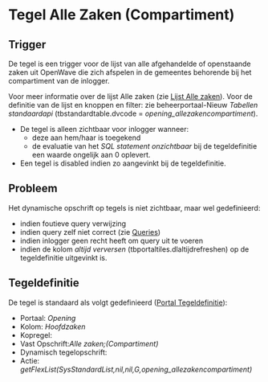 # Tegel Alle Zaken (Compartiment)

## Trigger

De tegel is een trigger voor de lijst van alle afgehandelde of openstaande zaken uit OpenWave die zich afspelen in de gemeentes behorende bij het compartiment van de inlogger.

Voor meer informatie over de lijst Alle zaken (zie [Lijst Alle zaken](/probleemoplossing/module_overstijgende_schermen/zaken_inrichtingen_locaties/zaken.md)). Voor de definitie van de lijst en knoppen en filter: zie beheerportaal-Nieuw _Tabellen standaardapi_ (tbstandardtable.dvcode = _opening_allezakencompartiment_).

- De tegel is alleen zichtbaar voor inlogger wanneer:
  - deze aan hem/haar is toegekend
  - de evaluatie van het _SQL statement onzichtbaar_ bij de tegeldefinitie een waarde ongelijk aan 0 oplevert.
- Een tegel is disabled indien zo aangevinkt bij de tegeldefinitie.

## Probleem

Het dynamische opschrift op tegels is niet zichtbaar, maar wel gedefinieerd:

- indien foutieve query verwijzing
- indien query zelf niet correct (zie [Queries](/instellen_inrichten/queries.md))
- indien inlogger geen recht heeft om query uit te voeren
- indien de kolom _altijd verversen_ (tbportaltiles.dlaltijdrefreshen) op de tegeldefinitie uitgevinkt is.

## Tegeldefinitie

De tegel is standaard als volgt gedefinieerd ([Portal Tegeldefinitie](/instellen_inrichten/portaldefinitie/portal_tegel.md)):

- Portaal: _Opening_
- Kolom: _Hoofdzaken_
- Kopregel:
- Vast Opschrift:_Alle zaken;(Compartiment)_
- Dynamisch tegelopschrift:
- Actie: _getFlexList(SysStandardList,nil,nil,G,opening_allezakencompartiment)_
